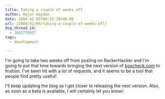 ```yaml
---
title: Taking a couple of weeks off
author: Major Hayden
date: 2008-02-05T00:23:30+00:00
url: /2008/02/04/taking-a-couple-of-weeks-off/
dsq_thread_id:
  - 3642770927
tags:
  - development

---
```

I'm going to take two weeks off from posting on RackerHacker and I'm going to put that time towards bringing the next version of [boxcheck.com][1] to fruition. I've been hit with a lot of requests, and it seems to be a tool that people find pretty useful!

I'll keep updating the blog as I get closer to releasing the next version. Also, as soon as a beta is available, I will certainly let you know!

 [1]: http://boxcheck.com/

